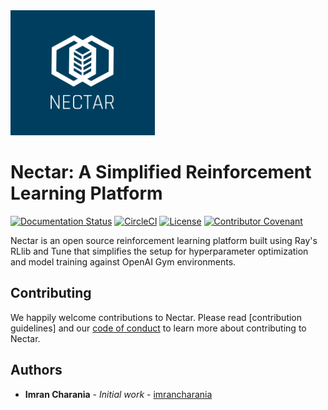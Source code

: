 <img src='https://github.com/nectar-ai/nectar/raw/main/docs/source/images/nectar_header_logo.png' height='200'>

# Nectar: A Simplified Reinforcement Learning Platform
[![Documentation Status](https://readthedocs.org/projects/nectarai/badge/?version=latest)](https://nectarai.readthedocs.io/en/latest/?badge=latest)
[![CircleCI](https://circleci.com/gh/nectar-ai/nectar/tree/main.svg?style=shield)](https://circleci.com/gh/nectar-ai/nectar/tree/main)
[![License](https://img.shields.io/badge/license-Apache%202-brightgreen.svg)](https://github.com/nectar-ai/nectar/blob/master/LICENSE)
[![Contributor Covenant](https://img.shields.io/badge/Contributor%20Covenant-2.1-4baaaa.svg)](code_of_conduct.md)

Nectar is an open source reinforcement learning platform built using Ray's RLlib and Tune that simplifies the setup for hyperparameter optimization and model training against OpenAI Gym environments.

## Contributing
We happily welcome contributions to Nectar. Please read [contribution guidelines] and our [code of conduct](https://github.com/nectar-ai/nectar/raw/main/CODE_OF_CONDUCT.md) to learn more about contributing to Nectar.

## Authors
* **Imran Charania** - *Initial work* - [imrancharania](https://github.com/imrancharania)
